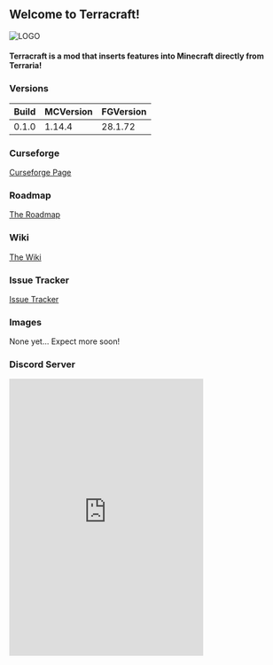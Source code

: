 
## Welcome to Terracraft!
![LOGO](https://github.com/SimplyCmd/Terracraft/blob/master/main/resources/terracraft_logo.png)

#### Terracraft is a mod that inserts features into Minecraft directly from Terraria!

### Versions

| Build     | MCVersion | FGVersion |
| ---       | ---       | ---       |
| 0.1.0     | 1.14.4    | 28.1.72   |

### Curseforge

[Curseforge Page](https://www.curseforge.com/minecraft/mc-mods/terracraftrewrite)  

### Roadmap

[The Roadmap](https://trello.com/b/HQ1gOyXJ/terracraft)  

### Wiki

[The Wiki](https://github.com/hypercubemc-github/Modern-Minecraft-Decompiler/wiki)

### Issue Tracker

[Issue Tracker](https://github.com/SimplyCmd/Terracraft/issues)  

### Images

None yet... Expect more soon!

### Discord Server

<iframe src="https://discordapp.com/widget?id=592042940147302421&theme=dark" width="350" height="500" allowtransparency="true" frameborder="0"></iframe>
